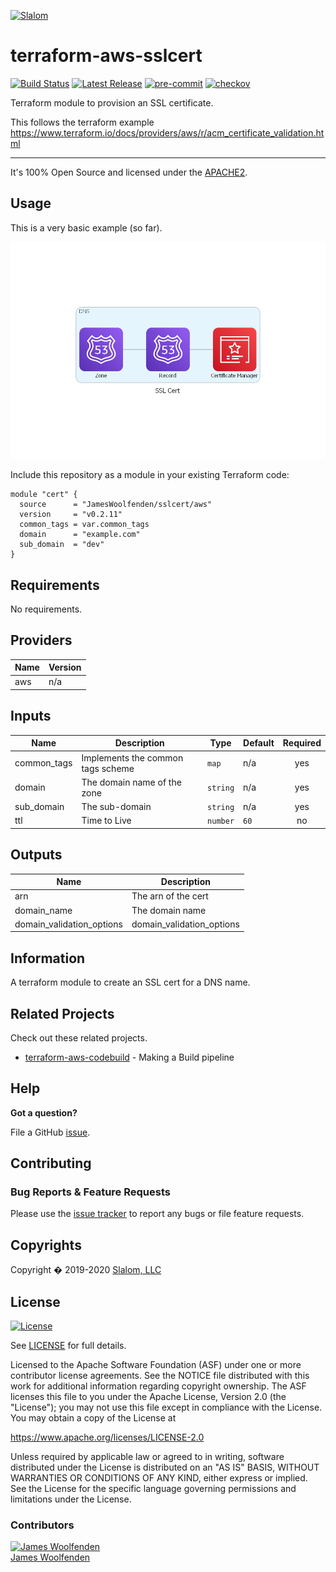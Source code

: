 [![Slalom][logo]](https://slalom.com)

# terraform-aws-sslcert

[![Build Status](https://api.github.com/JamesWoolfenden/terraform-aws-sslcert/workflows/Verify%20and%20Bump/badge.svg?branch=master)](https://github.com/JamesWoolfenden/terraform-aws-sslcert)
[![Latest Release](https://img.shields.io/github/release/JamesWoolfenden/terraform-aws-sslcert.svg)](https://github.com/JamesWoolfenden/terraform-aws-sslcert/releases/latest)
[![pre-commit](https://img.shields.io/badge/pre--commit-enabled-brightgreen?logo=pre-commit&logoColor=white)](https://github.com/pre-commit/pre-commit)
[![checkov](https://img.shields.io/badge/checkov-verified-brightgreen)](https://www.checkov.io/)

Terraform module to provision an SSL certificate.

This follows the terraform example <https://www.terraform.io/docs/providers/aws/r/acm_certificate_validation.html>

---
It's 100% Open Source and licensed under the [APACHE2](LICENSE).

## Usage

This is a very basic example (so far).

![ssl cert](./diagram/ssl_cert.png)

Include this repository as a module in your existing Terraform code:

```hcl
module "cert" {
  source      = "JamesWoolfenden/sslcert/aws"
  version     = "v0.2.11"
  common_tags = var.common_tags
  domain      = "example.com"
  sub_domain  = "dev"
}
```

<!-- BEGINNING OF PRE-COMMIT-TERRAFORM DOCS HOOK -->
## Requirements

No requirements.

## Providers

| Name | Version |
|------|---------|
| aws | n/a |

## Inputs

| Name | Description | Type | Default | Required |
|------|-------------|------|---------|:--------:|
| common\_tags | Implements the common tags scheme | `map` | n/a | yes |
| domain | The domain name of the zone | `string` | n/a | yes |
| sub\_domain | The sub-domain | `string` | n/a | yes |
| ttl | Time to Live | `number` | `60` | no |

## Outputs

| Name | Description |
|------|-------------|
| arn | The arn of the cert |
| domain\_name | The domain name |
| domain\_validation\_options | domain\_validation\_options |

<!-- END OF PRE-COMMIT-TERRAFORM DOCS HOOK -->
## Information

A terraform module to create an SSL cert for a DNS name.

## Related Projects

Check out these related projects.

- [terraform-aws-codebuild](https://github.com/jameswoolfenden/terraform-aws-codebuild) - Making a Build pipeline

## Help

**Got a question?**

File a GitHub [issue](https://github.com/jameswoolfenden/terraform-aws-sslcert/issues).

## Contributing

### Bug Reports & Feature Requests

Please use the [issue tracker](https://github.com/jameswoolfenden/terraform-aws-sslcert/issues) to report any bugs or file feature requests.

## Copyrights

Copyright � 2019-2020 [Slalom, LLC](https://slalom.com)

## License

[![License](https://img.shields.io/badge/License-Apache%202.0-blue.svg)](https://opensource.org/licenses/Apache-2.0)

See [LICENSE](LICENSE) for full details.

Licensed to the Apache Software Foundation (ASF) under one
or more contributor license agreements.  See the NOTICE file
distributed with this work for additional information
regarding copyright ownership.  The ASF licenses this file
to you under the Apache License, Version 2.0 (the
"License"); you may not use this file except in compliance
with the License.  You may obtain a copy of the License at

<https://www.apache.org/licenses/LICENSE-2.0>

Unless required by applicable law or agreed to in writing,
software distributed under the License is distributed on an
"AS IS" BASIS, WITHOUT WARRANTIES OR CONDITIONS OF ANY
KIND, either express or implied.  See the License for the
specific language governing permissions and limitations
under the License.

### Contributors

[![James Woolfenden][jameswoolfenden_avatar]][jameswoolfenden_homepage]<br/>[James Woolfenden][jameswoolfenden_homepage]

[jameswoolfenden_homepage]: https://github.com/jameswoolfenden
[jameswoolfenden_avatar]: https://github.com/jameswoolfenden.png?size=150
[logo]: https://gist.githubusercontent.com/JamesWoolfenden/5c457434351e9fe732ca22b78fdd7d5e/raw/15933294ae2b00f5dba6557d2be88f4b4da21201/slalom-logo.png
[website]: https://slalom.com
[github]: https://github.com/jameswoolfenden
[linkedin]: https://www.linkedin.com/in/jameswoolfenden/
[twitter]: https://twitter.com/JimWoolfenden

[share_twitter]: https://twitter.com/intent/tweet/?text=terraform-aws-sslcert&url=https://github.com/jameswoolfenden/terraform-aws-sslcert
[share_linkedin]: https://www.linkedin.com/shareArticle?mini=true&title=terraform-aws-sslcert&url=https://github.com/jameswoolfenden/terraform-aws-sslcert
[share_reddit]: https://reddit.com/submit/?url=https://github.com/jameswoolfenden/terraform-aws-sslcert
[share_facebook]: https://facebook.com/sharer/sharer.php?u=https://github.com/jameswoolfenden/terraform-aws-sslcert
[share_email]: mailto:?subject=terraform-aws-sslcert&body=https://github.com/jameswoolfenden/terraform-aws-sslcert
